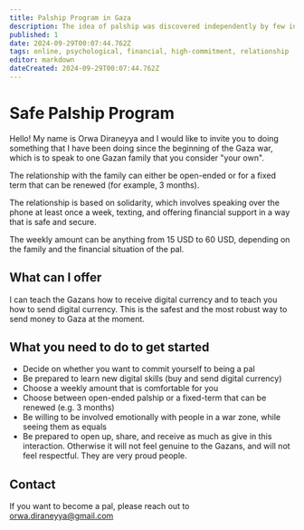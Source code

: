 ```yaml
---
title: Palship Program in Gaza
description: The idea of palship was discovered independently by few individuals midst the Gaza war, including American comedian Sammy Obaid who tried to scale up the idea, unsuccessfully in my opinion. I am Orwa, and I would like to propose a safer model here.
published: 1
date: 2024-09-29T00:07:44.762Z
tags: online, psychological, financial, high-commitment, relationship
editor: markdown
dateCreated: 2024-09-29T00:07:44.762Z
---
```


# Safe Palship Program

Hello! My name is Orwa Diraneyya and I would like to invite you to doing something that I have been doing since the beginning of the Gaza war, which is to speak to one Gazan family that you consider "your own".

The relationship with the family can either be open-ended or for a fixed term that can be renewed (for example, 3 months).

The relationship is based on solidarity, which involves speaking over the phone at least once a week, texting, and offering financial support in a way that is safe and secure.

The weekly amount can be anything from 15 USD to 60 USD, depending on the family and the financial situation of the pal.

## What can I offer

I can teach the Gazans how to receive digital currency and to teach you how to send digital currency. This is the safest and the most robust way to send money to Gaza at the moment.

## What you need to do to get started

- Decide on whether you want to commit yourself to being a pal
- Be prepared to learn new digital skills (buy and send digital currency)
- Choose a weekly amount that is comfortable for you
- Choose between open-ended palship or a fixed-term that can be renewed (e.g. 3 months)
- Be willing to be involved emotionally with people in a war zone, while seeing them as equals
- Be prepared to open up, share, and receive as much as give in this interaction. Otherwise it will not feel genuine to the Gazans, and will not feel respectful. They are very proud people.

## Contact

If you want to become a pal, please reach out to orwa.diraneyya@gmail.com